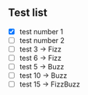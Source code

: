 ## Test list

- [X] test number 1
- [ ] test number 2
- [ ] test 3 -> Fizz
- [ ] test 6 -> Fizz
- [ ] test 5 -> Buzz
- [ ] test 10 -> Buzz
- [ ] test 15 -> FizzBuzz